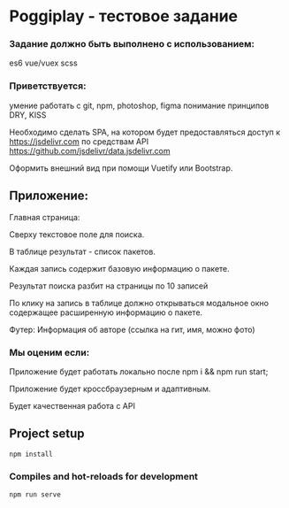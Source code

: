 # Poggiplay - тестовое задание

### Задание должно быть выполнено с использованием:

es6
vue/vuex
scss

### Приветствуется:

умение работать с git, npm, photoshop, figma
понимание принципов DRY, KISS

Необходимо сделать SPA, на котором будет предоставляться доступ к https://jsdelivr.com по средствам API https://github.com/jsdelivr/data.jsdelivr.com

Оформить внешний вид при помощи Vuetify или Bootstrap.

## Приложение:

Главная страница:

Сверху текстовое поле для поиска.

В таблице результат - список пакетов.

Каждая запись содержит базовую информацию о пакете.

Результат поиска разбит на страницы по 10 записей

По клику на запись в таблице должно открываться модальное окно содержащее расширенную информацию о пакете.

Футер:
Информация об авторе (ссылка на гит, имя, можно фото)

### Мы оценим если:

Приложение будет работать локально после npm i && npm run start;

Приложение будет кроссбраузерным и адаптивным.

Будет качественная работа с API

## Project setup

```
npm install
```

### Compiles and hot-reloads for development

```
npm run serve
```
